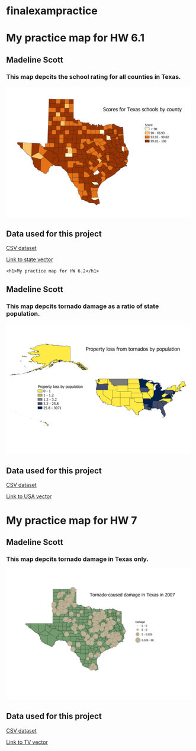 # finalexampractice

<!-- // <!DOCThYPE html> -->
<html lang="en">
<head>
    <meta charset="UTF-8">
    <meta name="viewport" content="width=device-width, initial-scale=1.0">
    <title>Homework 6</title>
</head>
<body>
<h1>My practice map for HW 6.1</h1>
<h2>Madeline Scott</h2>
<h3>This map depcits the school rating for all counties in Texas. </h3>
<!-- Your map goes here -->
<a href="./maps/scores.png">
    <img src="./maps/scores.png" alt="my map" width='500px'>
    </a>

<!-- Link to your shapefile in Github and you CSV -->
<h2>Data used for this project</h2>
    <a href="./maps/cleaned2.csv"> CSV dataset </a>
    <p></p>
    <a href="https://github.com/mscott2000/finalexampractice/blob/main/state.geojson"> Link to state vector </a>

    <h1>My practice map for HW 6.2</h1>
<h2>Madeline Scott</h2>
<h3>This map depcits tornado damage as a ratio of state population.  </h3>
<!-- Your map goes here -->
<a href="./maps/tornado.png">
    <img src="./maps/tornado.png" alt="my map" width='500px'>
    </a>

<!-- Link to your shapefile in Github and you CSV -->
<h2>Data used for this project</h2>
    <a href="./maps/tornado.csv"> CSV dataset </a>
    <p></p>
    <a href="https://github.com/mscott2000/finalexampractice/blob/main/us_states.geojson"> Link to USA vector </a>

<h1>My practice map for HW 7</h1>
<h2>Madeline Scott</h2>
<h3>This map depcits tornado damage in Texas only.  </h3>
<!-- Your map goes here -->
<a href="./maps/txtornado.png">
    <img src="./maps/txtornado.png" alt="my map" width='500px'>
    </a>

<!-- Link to your shapefile in Github and you CSV -->
<h2>Data used for this project</h2>
    <a href="./maps/tornado.csv"> CSV dataset </a>
    <p></p>
    <a href="https://github.com/mscott2000/finalexampractice/blob/main/state.geojson"> Link to TV vector </a>

</body>
</html>